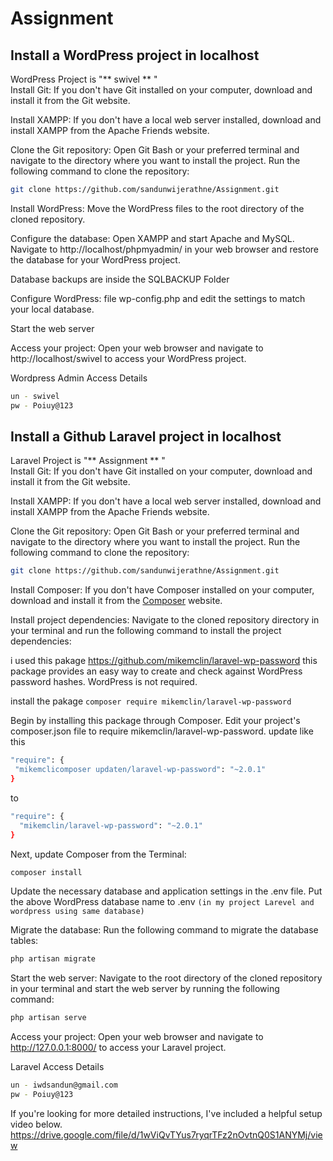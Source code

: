 # Assignment

## Install a WordPress project in localhost
WordPress Project is "** swivel ** "<br>
Install Git: If you don't have Git installed on your computer, download and install it from the Git website.

Install XAMPP: If you don't have a local web server installed, download and install XAMPP from the Apache Friends website.

Clone the Git repository: Open Git Bash or your preferred terminal and navigate to the directory where you want to install the project. Run the following command to clone the repository:

```bash
git clone https://github.com/sandunwijerathne/Assignment.git
```
Install WordPress: Move the WordPress files to the root directory of the cloned repository.


Configure the database: Open XAMPP and start Apache and MySQL. Navigate to http://localhost/phpmyadmin/ in your web browser and restore the database for your WordPress project.

Database backups are inside the SQLBACKUP Folder

Configure WordPress: file wp-config.php and edit the settings to match your local database.

Start the web server

Access your project: Open your web browser and navigate to http://localhost/swivel to access your WordPress project.


Wordpress Admin Access Details
```bash
un - swivel
pw - Poiuy@123
```


## Install a Github Laravel project in localhost
Laravel Project is "** Assignment ** "<br>
Install Git: If you don't have Git installed on your computer, download and install it from the Git website.

Install XAMPP: If you don't have a local web server installed, download and install XAMPP from the Apache Friends website.

Clone the Git repository: Open Git Bash or your preferred terminal and navigate to the directory where you want to install the project. Run the following command to clone the repository:

```bash
git clone https://github.com/sandunwijerathne/Assignment.git
```

Install Composer: If you don't have Composer installed on your computer, download and install it from the <a href="https://getcomposer.org/">Composer</a> website.

Install project dependencies: Navigate to the cloned repository directory in your terminal and run the following command to install the project dependencies:

i used this pakage  https://github.com/mikemclin/laravel-wp-password this package provides an easy way to create and check against WordPress password hashes. WordPress is not required.

install the pakage 
`composer require mikemclin/laravel-wp-password`  

Begin by installing this package through Composer. Edit your project's composer.json file to require mikemclin/laravel-wp-password.
update like this
```bash
"require": {
 "mikemclicomposer updaten/laravel-wp-password": "~2.0.1"
} 
```
to 
```bash
"require": {
  "mikemclin/laravel-wp-password": "~2.0.1"
}
```
Next, update Composer from the Terminal:

```bash
composer install
```

Update the necessary database and application settings in the .env file. Put the above WordPress database name to .env 
`(in my project Larevel and wordpress using same database)`

Migrate the database: Run the following command to migrate the database tables:
```bash
php artisan migrate
```
Start the web server: Navigate to the root directory of the cloned repository in your terminal and start the web server by running the following command:

```bash
php artisan serve
```
Access your project: Open your web browser and navigate to http://127.0.0.1:8000/ to access your Laravel project.

Laravel Access Details
```bash
un - iwdsandun@gmail.com
pw - Poiuy@123
```

If you're looking for more detailed instructions, I've included a helpful setup video below.
https://drive.google.com/file/d/1wViQvTYus7ryqrTFz2nOvtnQ0S1ANYMj/view
